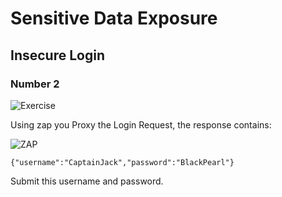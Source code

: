 # Sensitive Data Exposure
## Insecure Login
### Number 2

![Exercise](https://github.com/AlessandroMorelli96/WebGoat/blob/master/images/03_01.png)

Using zap you Proxy the Login Request, the response contains:

![ZAP](https://github.com/AlessandroMorelli96/WebGoat/blob/master/images/03_02.png)

```
{"username":"CaptainJack","password":"BlackPearl"}
```

Submit this username and password.
